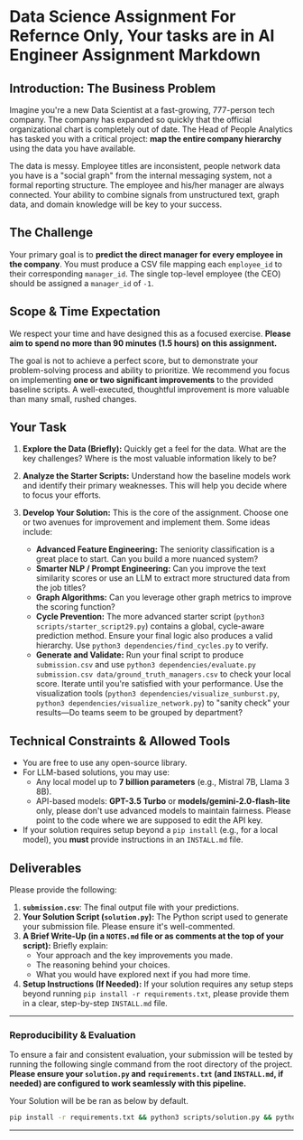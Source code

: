 
# Data Science Assignment For Refernce Only, Your tasks are in  AI Engineer Assignment Markdown

## Introduction: The Business Problem

Imagine you're a new Data Scientist at a fast-growing, 777-person tech company. The company has expanded so quickly that the official organizational chart is completely out of date. The Head of People Analytics has tasked you with a critical project: **map the entire company hierarchy** using the data you have available.

The data is messy. Employee titles are inconsistent, people network data you have is a "social graph" from the internal messaging system, not a formal reporting structure. The employee and his/her manager are always connected. Your ability to combine signals from unstructured text, graph data, and domain knowledge will be key to your success.

## The Challenge

Your primary goal is to **predict the direct manager for every employee in the company**. You must produce a CSV file mapping each `employee_id` to their corresponding `manager_id`. The single top-level employee (the CEO) should be assigned a `manager_id` of `-1`.

## Scope & Time Expectation

We respect your time and have designed this as a focused exercise. **Please aim to spend no more than 90 minutes (1.5 hours) on this assignment.**

The goal is not to achieve a perfect score, but to demonstrate your problem-solving process and ability to prioritize. We recommend you focus on implementing **one or two significant improvements** to the provided baseline scripts. A well-executed, thoughtful improvement is more valuable than many small, rushed changes.

## Your Task

1.  **Explore the Data (Briefly):** Quickly get a feel for the data. What are the key challenges? Where is the most valuable information likely to be?

2.  **Analyze the Starter Scripts:** Understand how the baseline models work and identify their primary weaknesses. This will help you decide where to focus your efforts.

3.  **Develop Your Solution:** This is the core of the assignment. Choose one or two avenues for improvement and implement them. Some ideas include:
    -   **Advanced Feature Engineering:** The seniority classification is a great place to start. Can you build a more nuanced system?
    -   **Smarter NLP / Prompt Engineering:** Can you improve the text similarity scores or use an LLM to extract more structured data from the job titles?
    -   **Graph Algorithms:** Can you leverage other graph metrics to improve the scoring function?
    -   **Cycle Prevention:** The more advanced starter script (`python3 scripts/starter_script29.py`) contains a global, cycle-aware prediction method. Ensure your final logic also produces a valid hierarchy. Use `python3 dependencies/find_cycles.py` to verify.
    -   **Generate and Validate:** Run your final script to produce `submission.csv` and use `python3 dependencies/evaluate.py submission.csv data/ground_truth_managers.csv` to check your local score. Iterate until you're satisfied with your performance. Use the visualization tools (`python3 dependencies/visualize_sunburst.py`, `python3 dependencies/visualize_network.py`) to "sanity check" your results—Do teams seem to be grouped by department?


## Technical Constraints & Allowed Tools

-   You are free to use any open-source library.
-   For LLM-based solutions, you may use:
    -   Any local model up to **7 billion parameters** (e.g., Mistral 7B, Llama 3 8B).
    -   API-based models: **GPT-3.5 Turbo** or **models/gemini-2.0-flash-lite** only, please don't use advanced models to maintain fairness. Please point to the code where we are supposed to edit the API key.
-   If your solution requires setup beyond a `pip install` (e.g., for a local model), you **must** provide instructions in an `INSTALL.md` file.

## Deliverables

Please provide the following:
1.  **`submission.csv`**: The final output file with your predictions.
2.  **Your Solution Script (`solution.py`):** The Python script used to generate your submission file. Please ensure it's well-commented.
3.  **A Brief Write-Up (in a `NOTES.md` file or as comments at the top of your script):** Briefly explain:
    -   Your approach and the key improvements you made.
    -   The reasoning behind your choices.
    -   What you would have explored next if you had more time.
4.  **Setup Instructions (If Needed):** If your solution requires any setup steps beyond running `pip install -r requirements.txt`, please provide them in a clear, step-by-step `INSTALL.md` file.

---
### **Reproducibility & Evaluation**

To ensure a fair and consistent evaluation, your submission will be tested by running the following single command from the root directory of the project. **Please ensure your `solution.py` and `requirements.txt` (and `INSTALL.md`, if needed) are configured to work seamlessly with this pipeline.**

Your Solution will be be ran as below by default. 
```bash
pip install -r requirements.txt && python3 scripts/solution.py && python3 dependencies/evaluate.py submission.csv data/ground_truth_managers.csv
```
---